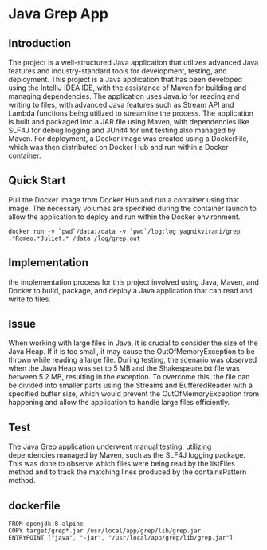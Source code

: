 # Java Grep App

## Introduction
The project is a well-structured Java application that utilizes advanced Java features and industry-standard tools for development, testing, and deployment. This project is a Java application that has been developed using the IntelliJ IDEA IDE, with the assistance of Maven for building and managing dependencies. The application uses Java.io for reading and writing to files, with advanced Java features such as Stream API and Lambda functions being utilized to streamline the process. The application is built and packaged into a JAR file using Maven, with dependencies like SLF4J for debug logging and JUnit4 for unit testing also managed by Maven. For deployment, a Docker image was created using a DockerFile, which was then distributed on Docker Hub and run within a Docker container.

## Quick Start
Pull the Docker image from Docker Hub and run a container using that image. The necessary volumes are specified during the container launch to allow the application to deploy and run within the Docker environment.

```
docker run -v `pwd`/data:/data -v `pwd`/log:log yagnikvirani/grep .*Romeo.*Juliet.* /data /log/grep.out
```

## Implementation
the implementation process for this project involved using Java, Maven, and Docker to build, package, and deploy a Java application that can read and write to files.


## Issue
When working with large files in Java, it is crucial to consider the size of the Java Heap. If it is too small, it may cause the OutOfMemoryException to be thrown while reading a large file. During testing, the scenario was observed when the Java Heap was set to 5 MB and the Shakespeare.txt file was between 5.2 MB, resulting in the exception. To overcome this, the file can be divided into smaller parts using the Streams and BufferedReader with a specified buffer size, which would prevent the OutOfMemoryException from happening and allow the application to handle large files efficiently. 

## Test

The Java Grep application underwent manual testing, utilizing dependencies managed by Maven, such as the SLF4J logging package. This was done to observe which files were being read by the listFiles method and to track the matching lines produced by the containsPattern method.

## dockerfile
```
FROM openjdk:8-alpine
COPY target/grep*.jar /usr/local/app/grep/lib/grep.jar
ENTRYPOINT ["java", "-jar", "/usr/local/app/grep/lib/grep.jar"]
```
